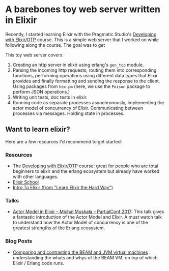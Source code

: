# A barebones toy web server written in Elixir

Recently, I started learning Elixir with the Pragmatic
Studio's [Developing with Elixir/OTP](https://pragmaticstudio.com/elixir) course. This is a simple web server that I
worked on while following along the course. The goal was to get

This toy web server covers:

1. Creating an http server in elixir using erlang's `gen_tcp` module.
2. Parsing the incoming http requests, routing them into corresponding functions, performing operations using different
   data types that Elixir provides and finally formatting and sending the response to the client. Using packages
   from `hex.pm` (here, we use the `Poison` package to perform JSON operations.)
3. Writing unit tests, doc tests in elixir.
4. Running code as separate processes asynchronously, implementing the actor model of concurrency of Elixir.
   Communicating between
   processes via messages. Holding state in processes.

## Want to learn elixir?

Here are a few resources I'd recommend to get started:

### Resources

- The [Developing with Elixir/OTP](https://pragmaticstudio.com/elixir) course: great for people who are total beginners
  to elixir and
  the erlang
  ecosystem but already have worked with other languages.
- [Elixir School](https://elixirschool.com/en)
- [Intro To Elixir (from "Learn Elixir the Hard Way")](https://github.com/WhiteRookPL/learn-elixir-the-hard-way/blob/master/docs/introduction-to-elixir.md)

### Talks

- [Actor Model in Elixir – Michał Muskała – PartialConf 2017](https://www.youtube.com/watch?v=N5vJ1Y2j0uI): This talk
  gives a fantastic introduction of the Actor Model and Elixir. A must watch talk to understand how the Actor Model of
  concurrency is one of the greatest strengths of the Erlang ecosystem.

### Blog Posts

- [Comparing and contrasting the BEAM and JVM virtual machines](https://www.erlang-solutions.com/blog/optimising-for-concurrency-comparing-and-contrasting-the-beam-and-jvm-virtual-machines/) :
  understanding the whats and whys of the BEAM VM, on top of which Elixir / Erlang code runs. 